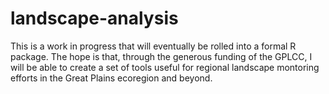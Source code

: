 # landscape-analysis
This is a work in progress that will eventually be rolled into a formal R package.  The hope is that, through the generous funding of the GPLCC, I will be able to create a set of tools useful for regional landscape montoring efforts in the Great Plains ecoregion and beyond.  
